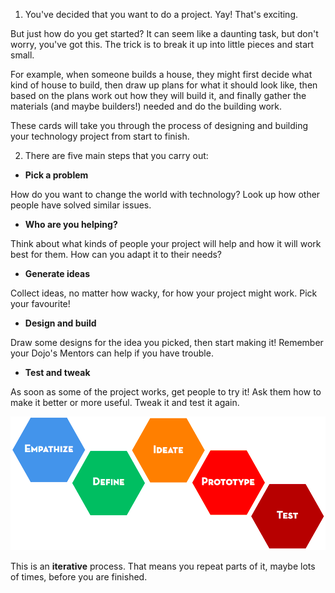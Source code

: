 1. You've decided that you want to do a project. Yay! That's exciting. 

 But just how do you get started? It can seem like a daunting task, but don't worry, you've got this. The trick is to break it up into little pieces and start small. 

 For example, when someone builds a house, they might first decide what kind of house to build, then draw up plans for what it should look like, then based on the plans work out how they will build it, and finally gather the materials (and maybe builders!) needed and do the building work.
 
 These cards will take you through the process of designing and building your technology project from start to finish. 

2. There are five main steps that you carry out:
 * **Pick a problem**

 How do you want to change the world with technology? Look up how other people have solved similar issues.
    
 * **Who are you helping?**
 
 Think about what kinds of people your project will help and how it will work best for them. How can you adapt it to their needs?

 * **Generate ideas**
 
 Collect ideas, no matter how wacky, for how your project might work. Pick your favourite!

 * **Design and build**
 
 Draw some designs for the idea you picked, then start making it! Remember your Dojo's Mentors can help if you have trouble.
 
 * **Test and tweak**
 
 As soon as some of the project works, get people to try it! Ask them how to make it better or more useful. Tweak it and test it again.

 ![](designthinkingsteps.png)

 
 This is an **iterative** process. That means you repeat parts of it, maybe lots of times, before you are finished.
 






